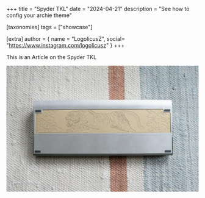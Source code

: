 +++
title = "Spyder TKL"
date = "2024-04-21"
description = "See how to config your archie theme"

[taxonomies]
tags = ["showcase"]

[extra]
author = { name = "LogolicusZ", social= "https://www.instagram.com/logolicusz" }
+++

This is an Article on the Spyder TKL 


![screenshot light](/imgs/test.jpg)


